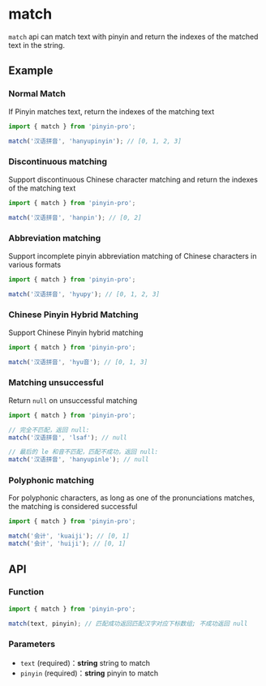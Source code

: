 # match

`match` api can match text with pinyin and return the indexes of the matched text in the string.

## Example

### Normal Match

If Pinyin matches text, return the indexes of the matching text

```js
import { match } from 'pinyin-pro';

match('汉语拼音', 'hanyupinyin'); // [0, 1, 2, 3]
```

### Discontinuous matching

Support discontinuous Chinese character matching and return the indexes of the matching text

```js
import { match } from 'pinyin-pro';

match('汉语拼音', 'hanpin'); // [0, 2]
```

### Abbreviation matching

Support incomplete pinyin abbreviation matching of Chinese characters in various formats

```js
import { match } from 'pinyin-pro';

match('汉语拼音', 'hyupy'); // [0, 1, 2, 3]
```

### Chinese Pinyin Hybrid Matching

Support Chinese Pinyin hybrid matching

```js
import { match } from 'pinyin-pro';

match('汉语拼音', 'hyu音'); // [0, 1, 3]
```

### Matching unsuccessful

Return `null` on unsuccessful matching

```js
import { match } from 'pinyin-pro';

// 完全不匹配，返回 null:
match('汉语拼音', 'lsaf'); // null

// 最后的 le 和音不匹配，匹配不成功，返回 null:
match('汉语拼音', 'hanyupinle'); // null
```

### Polyphonic matching

For polyphonic characters, as long as one of the pronunciations matches, the matching is considered successful

```js
import { match } from 'pinyin-pro';

match('会计', 'kuaiji'); // [0, 1]
match('会计', 'huiji'); // [0, 1]
```

## API

### Function

```js
import { match } from 'pinyin-pro';

match(text, pinyin); // 匹配成功返回匹配汉字对应下标数组; 不成功返回 null
```

### Parameters

- `text` (required)：<b>string</b> string to match
- `pinyin` (required)：<b>string</b> pinyin to match
